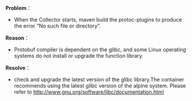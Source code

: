 **Problem**：
- When the Collector starts, maven build the protoc-plugins to produce the error “No such file or directory”.

**Reason**：
- Protobuf compiler is dependent on the glibc, and some Linux operating systems do not install or upgrade the function library.

**Resolve**：
- check and upgrade the latest version of the glibc library.The container recommends using the latest glibc version of the alpine system.
Please refer to http://www.gnu.org/software/libc/documentation.html
